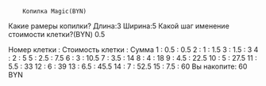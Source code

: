         Копилка Magic(BYN)
Какие рамеры копилки?
Длина:3
Ширина:5
Какой шаг именение стоимости клетки?(BYN)
0.5

Номер клетки : Стоимость клетки : Сумма
1 : 0.5 : 0.5
2 : 1 : 1.5
3 : 1.5 : 3
4 : 2 : 5
5 : 2.5 : 7.5
6 : 3 : 10.5
7 : 3.5 : 14
8 : 4 : 18
9 : 4.5 : 22.5
10 : 5 : 27.5
11 : 5.5 : 33
12 : 6 : 39
13 : 6.5 : 45.5
14 : 7 : 52.5
15 : 7.5 : 60
Вы накопите: 60 BYN
